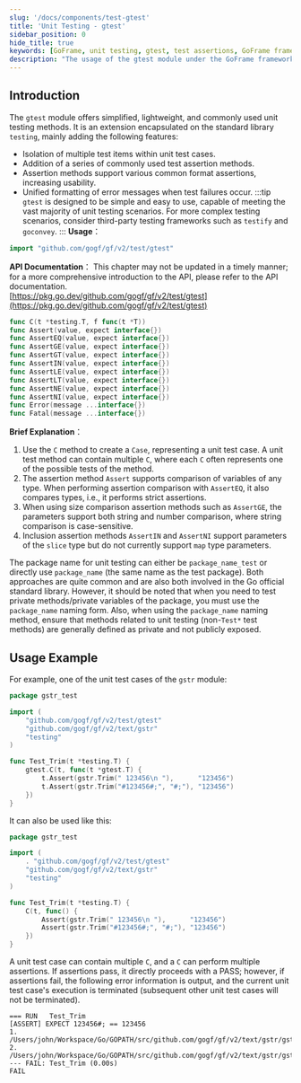 ```yaml
---
slug: '/docs/components/test-gtest'
title: 'Unit Testing - gtest'
sidebar_position: 0
hide_title: true
keywords: [GoFrame, unit testing, gtest, test assertions, GoFrame framework, test framework, test cases, Assert, goconvey, testify]
description: "The usage of the gtest module under the GoFrame framework, providing convenient and lightweight unit testing methods. gtest extends the functionality of the standard library testing, adding multiple testing features such as test case isolation and common assertion methods. It is suitable for most unit testing scenarios and can be combined with third-party testing frameworks like testify and goconvey for more complex testing."
---
```


## Introduction
The `gtest` module offers simplified, lightweight, and commonly used unit testing methods. It is an extension encapsulated on the standard library `testing`, mainly adding the following features:

- Isolation of multiple test items within unit test cases.
- Addition of a series of commonly used test assertion methods.
- Assertion methods support various common format assertions, increasing usability.
- Unified formatting of error messages when test failures occur.
:::tip
`gtest` is designed to be simple and easy to use, capable of meeting the vast majority of unit testing scenarios. For more complex testing scenarios, consider third-party testing frameworks such as `testify` and `goconvey`.
:::
**Usage**：

```go
import "github.com/gogf/gf/v2/test/gtest"
```

**API Documentation**：
This chapter may not be updated in a timely manner; for a more comprehensive introduction to the API, please refer to the API documentation.  
[https://pkg.go.dev/github.com/gogf/gf/v2/test/gtest](https://pkg.go.dev/github.com/gogf/gf/v2/test/gtest)

```go
func C(t *testing.T, f func(t *T))
func Assert(value, expect interface{})
func AssertEQ(value, expect interface{})
func AssertGE(value, expect interface{})
func AssertGT(value, expect interface{})
func AssertIN(value, expect interface{})
func AssertLE(value, expect interface{})
func AssertLT(value, expect interface{})
func AssertNE(value, expect interface{})
func AssertNI(value, expect interface{})
func Error(message ...interface{})
func Fatal(message ...interface{})
```

**Brief Explanation**：

1. Use the `C` method to create a `Case`, representing a unit test case. A unit test method can contain multiple `C`, where each `C` often represents one of the possible tests of the method.
2. The assertion method `Assert` supports comparison of variables of any type. When performing assertion comparison with `AssertEQ`, it also compares types, i.e., it performs strict assertions.
3. When using size comparison assertion methods such as `AssertGE`, the parameters support both string and number comparison, where string comparison is case-sensitive.
4. Inclusion assertion methods `AssertIN` and `AssertNI` support parameters of the `slice` type but do not currently support `map` type parameters.

The package name for unit testing can either be `package_name_test` or directly use `package_name` (the same name as the test package). Both approaches are quite common and are also both involved in the Go official standard library. However, it should be noted that when you need to test private methods/private variables of the package, you must use the `package_name` naming form. Also, when using the `package_name` naming method, ensure that methods related to unit testing (non-`Test*` test methods) are generally defined as private and not publicly exposed.

## Usage Example

For example, one of the unit test cases of the `gstr` module:

```go
package gstr_test

import (
    "github.com/gogf/gf/v2/test/gtest"
    "github.com/gogf/gf/v2/text/gstr"
    "testing"
)

func Test_Trim(t *testing.T) {
    gtest.C(t, func(t *gtest.T) {
        t.Assert(gstr.Trim(" 123456\n "),      "123456")
        t.Assert(gstr.Trim("#123456#;", "#;"), "123456")
    })
}
```

It can also be used like this:

```go
package gstr_test

import (
    . "github.com/gogf/gf/v2/test/gtest"
    "github.com/gogf/gf/v2/text/gstr"
    "testing"
)

func Test_Trim(t *testing.T) {
    C(t, func() {
        Assert(gstr.Trim(" 123456\n "),      "123456")
        Assert(gstr.Trim("#123456#;", "#;"), "123456")
    })
}
```

A unit test case can contain multiple `C`, and a `C` can perform multiple assertions. If assertions pass, it directly proceeds with a PASS; however, if assertions fail, the following error information is output, and the current unit test case's execution is terminated (subsequent other unit test cases will not be terminated).

```text
=== RUN   Test_Trim
[ASSERT] EXPECT 123456#; == 123456
1. /Users/john/Workspace/Go/GOPATH/src/github.com/gogf/gf/v2/text/gstr/gstr_z_unit_trim_test.go:20
2. /Users/john/Workspace/Go/GOPATH/src/github.com/gogf/gf/v2/text/gstr/gstr_z_unit_trim_test.go:18
--- FAIL: Test_Trim (0.00s)
FAIL
```